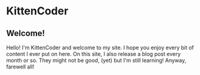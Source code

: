 # KittenCoder
## Welcome!
Hello! I'm KittenCoder and welcome to my site. I hope you enjoy every bit of content I ever put on here.
On this site, I also release a blog post every month or so. They might not be good, (yet) but I'm still learning!
Anyway, farewell all!
